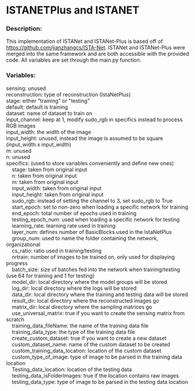 # ISTANETPlus and ISTANET
### Description:
This implementation of ISTANet and ISTANet-Plus is based off of https://github.com/jianzhangcs/ISTA-Net. ISTANet and ISTANet-Plus were merged into the same framework and are both accessible with the provided code. All variables are set through the main.py function.

### Variables:
sensing: unused<br />
reconstruction: type of reconstruction (IstaNetPlus)<br />
stage: either "training" or "testing"<br />
default: default is training<br />
dataset: name of dataset to train on<br />
input_channel: keep at 1, modify sudo_rgb in specifics instead to process RGB images<br />
input_width: the width of the image<br />
input_height: unused, instead the image is assumed to be square (input_width x input_width)<br />
m: unused<br />
n: unused<br />
specifics: (used to store variables conveniently and define new ones)<br />
&nbsp;&nbsp;&nbsp;&nbsp;stage: taken from original input<br />
&nbsp;&nbsp;&nbsp;&nbsp;n: taken from original input<br />
&nbsp;&nbsp;&nbsp;&nbsp;m: taken from original input<br />
&nbsp;&nbsp;&nbsp;&nbsp;input_width: taken from original input<br />
&nbsp;&nbsp;&nbsp;&nbsp;input_height: taken from original input<br />
&nbsp;&nbsp;&nbsp;&nbsp;sudo_rgb: instead of setting the channel to 3, set sudo_rgb to True<br />
&nbsp;&nbsp;&nbsp;&nbsp;start_epoch: set to non-zero when loading a specific network for training<br />
&nbsp;&nbsp;&nbsp;&nbsp;end_epoch: total number of epochs used in training<br />
&nbsp;&nbsp;&nbsp;&nbsp;testing_epoch_num: used when loading a specific network for testing<br />
&nbsp;&nbsp;&nbsp;&nbsp;learning_rate: learning rate used in training<br />
&nbsp;&nbsp;&nbsp;&nbsp;layer_num: defines number of BasicBlocks used in the IstaNetPlus<br />
&nbsp;&nbsp;&nbsp;&nbsp;group_num: used to name the folder containing the network, organizational<br />
&nbsp;&nbsp;&nbsp;&nbsp;cs_ratio: ratio used in training/testing<br />
&nbsp;&nbsp;&nbsp;&nbsp;nrtrain: number of images to be trained on, only used for displaying progress<br />
&nbsp;&nbsp;&nbsp;&nbsp;batch_size: size of batches fed into the network when training/testing (use 64 for training and 1 for testing)<br />
&nbsp;&nbsp;&nbsp;&nbsp;model_dir: local directory where the model groups will be stored<br />
&nbsp;&nbsp;&nbsp;&nbsp;log_dir: local directory where the logs will be stored<br />
&nbsp;&nbsp;&nbsp;&nbsp;data_dir: local directory where the training and testing data will be stored <br />
&nbsp;&nbsp;&nbsp;&nbsp;result_dir: local directory where the reconstructed images go<br />
&nbsp;&nbsp;&nbsp;&nbsp;matrix_dir: local directory where the sampling matrices go<br />
&nbsp;&nbsp;&nbsp;&nbsp;use_universal_matrix: true if you want to create the sensing matrix from scratch<br />
&nbsp;&nbsp;&nbsp;&nbsp;training_data_fileName: the name of the training data file<br />
&nbsp;&nbsp;&nbsp;&nbsp;training_data_type: the type of the training data file<br />
&nbsp;&nbsp;&nbsp;&nbsp;create_custom_dataset: true if you want to create a new dataset<br />
&nbsp;&nbsp;&nbsp;&nbsp;custom_dataset_name: name of the custom dataset to be created<br />
&nbsp;&nbsp;&nbsp;&nbsp;custom_training_data_location: location of the custom dataset<br />
&nbsp;&nbsp;&nbsp;&nbsp;custom_type_of_image: type of image to be parsed in the training data location<br />
&nbsp;&nbsp;&nbsp;&nbsp;Testing_data_location: location of the testing data<br />
&nbsp;&nbsp;&nbsp;&nbsp;testing_data_isFolderImages: true if the location contains raw images<br />
&nbsp;&nbsp;&nbsp;&nbsp;testing_data_type:  type of image to be parsed in the testing data location<br />

